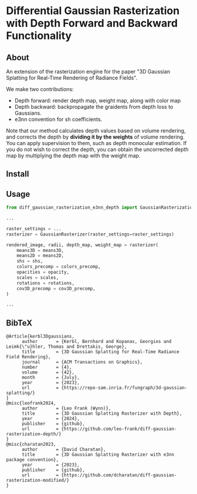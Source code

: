 # Differential Gaussian Rasterization with Depth Forward and Backward Functionality

## About

An extension of the rasterization engine for the paper "3D Gaussian Splatting for Real-Time Rendering of Radiance Fields". 

We make two contributions: 
* Depth forward: render depth map, weight map, along with color map 
* Depth backward: backpropagate the graidents from depth loss to Gaussians.
* e3nn convention for sh coefficients.

Note that our method calculates depth values based on volume rendering, and  corrects the depth by **dividing it by the weights** of volume rendering. You can apply supervision to them, such as depth  monocular estimation. If you do not wish to correct the depth, you can obtain the uncorrected  depth map by multiplying the depth map with the weight map.


## Install

<!-- ```shell
git clone git@github.com:leo-frank/diff-gaussian-rasterization-depth.git
cd diff-gaussian-rasterization-depth
python setup.py install
``` -->



## Usage

```python
from diff_gaussian_rasterization_e3nn_depth import GaussianRasterizationSettings, GaussianRasterizer

...

raster_settings = ...
rasterizer = GaussianRasterizer(raster_settings=raster_settings)    

rendered_image, radii, depth_map, weight_map = rasterizer(
    means3D = means3D, 
    means2D = means2D,  
    shs = shs,          
    colors_precomp = colors_precomp,
    opacities = opacity, 
    scales = scales,   
    rotations = rotations,  
    cov3D_precomp = cov3D_precomp,
)

...
```



<section class="section" id="BibTeX">
  <div class="container is-max-desktop content">
    <h2 class="title">BibTeX</h2>
    <pre><code>@Article{kerbl3Dgaussians,
      author       = {Kerbl, Bernhard and Kopanas, Georgios and Leimk{\"u}hler, Thomas and Drettakis, George},
      title        = {3D Gaussian Splatting for Real-Time Radiance Field Rendering},
      journal      = {ACM Transactions on Graphics},
      number       = {4},
      volume       = {42},
      month        = {July},
      year         = {2023},
      url          = {https://repo-sam.inria.fr/fungraph/3d-gaussian-splatting/}
}
@misc{leofrank2024,
      author       = {Leo Frank (Wynn)},
      title        = {3D Gaussian Splatting Rasterizer with Depth},
      year         = {2024},
      publisher    = {github},
      url          = {https://github.com/leo-frank/diff-gaussian-rasterization-depth/}
}
@misc{charatan2023,
      author       = {David Charatan},
      title        = {3D Gaussian Splatting Rasterizer with e3nn package convention},
      year         = {2023},
      publisher    = {github},
      url          = {https://github.com/dcharatan/diff-gaussian-rasterization-modified/}
}</code></pre>
  </div>
</section>

<!-- </code></pre>
  </div>
  <div class="container is-max-desktop content">
    <h2 class="title">BibTeX</h2>
    <pre><code>@misc{leofrank2024,
      author       = {Leo Frank (Wynn)},
      title        = {3D Gaussian Splatting Rasterizer with Depth},
      year         = {2024},
      publisher    = {github},
      url          = {https://github.com/leo-frank/diff-gaussian-rasterization-depth/}
}</code></pre>
  </div>
  <div class="container is-max-desktop content">
    <h2 class="title">BibTeX</h2>
    <pre><code>@misc{charatan2023,
      author       = {David Charatan},
      title        = {3D Gaussian Splatting Rasterizer with e3nn package convention},
      year         = {2023},
      publisher    = {github},
      url          = {https://github.com/dcharatan/diff-gaussian-rasterization-modified/}
}</code></pre>
  </div>  
</section> -->

<!-- 
<section class="section" id="BibTeX">
  <div class="container is-max-desktop content">
    <h2 class="title">BibTeX</h2>
    <pre><code>@misc{leofrank2024,
      author       = {Leo Frank (Wynn)},
      title        = {3D Gaussian Splatting Rasterizer with Depth},
      year         = {2024},
      publisher    = {github},
      url          = {https://github.com/leo-frank/diff-gaussian-rasterization-depth/}
}</code></pre>
  </div>
</section>


<section class="section" id="BibTeX">
  <div class="container is-max-desktop content">
    <h2 class="title">BibTeX</h2>
    <pre><code>@misc{leofrank2024,
      author       = {David Charatan},
      title        = {3D Gaussian Splatting Rasterizer with e3nn package convention},
      year         = {2023},
      publisher    = {github},
      url          = {https://github.com/dcharatan/diff-gaussian-rasterization-modified/}
}</code></pre>
  </div>
</section> -->
